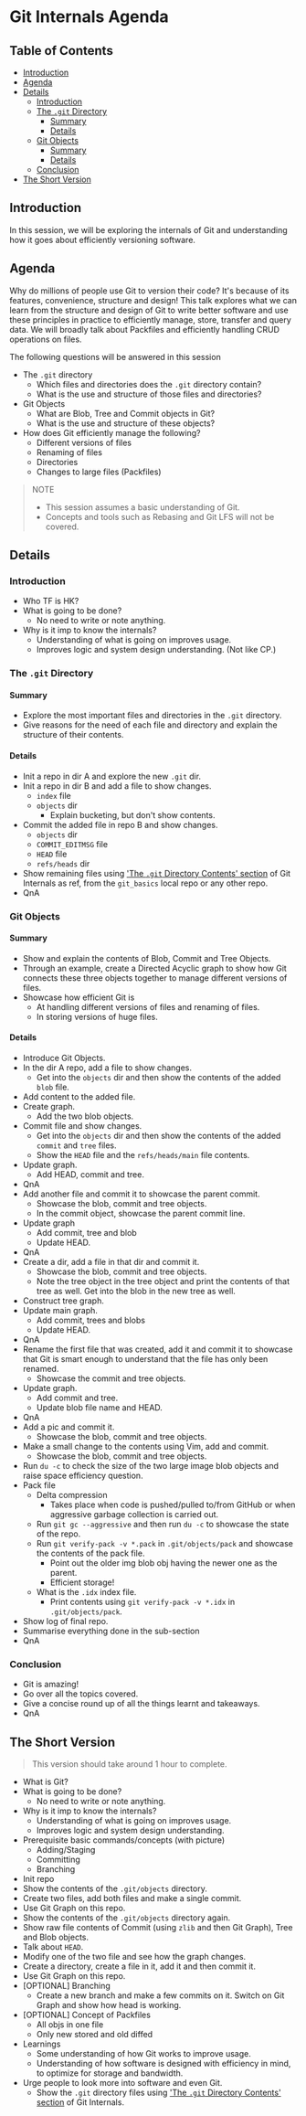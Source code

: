 # Git Internals Agenda

## Table of Contents

-   [Introduction](#introduction)
-   [Agenda](#agenda)
-   [Details](#details)
    -   [Introduction](#introduction-1)
    -   [The `.git` Directory](#the-git-directory)
        -   [Summary](#summary)
        -   [Details](#details)
    -   [Git Objects](#git-objects)
        -   [Summary](#summary-1)
        -   [Details](#details-1)
    -   [Conclusion](#conclusion)
-   [The Short Version](#the-short-version)

## Introduction

In this session, we will be exploring the internals of Git and understanding how it goes about efficiently versioning software.

## Agenda

Why do millions of people use Git to version their code? It's because of its features, convenience, structure and design! This talk explores what we can learn from the structure and design of Git to write better software and use these principles in practice to efficiently manage, store, transfer and query data. We will broadly talk about Packfiles and efficiently handling CRUD operations on files.

The following questions will be answered in this session

-   The `.git` directory
    -   Which files and directories does the `.git` directory contain?
    -   What is the use and structure of those files and directories?
-   Git Objects
    -   What are Blob, Tree and Commit objects in Git?
    -   What is the use and structure of these objects?
-   How does Git efficiently manage the following?
    -   Different versions of files
    -   Renaming of files
    -   Directories
    -   Changes to large files (Packfiles)

> NOTE
>
> -   This session assumes a basic understanding of Git.
> -   Concepts and tools such as Rebasing and Git LFS will not be covered.

## Details

### Introduction

-   Who TF is HK?
-   What is going to be done?
    -   No need to write or note anything.
-   Why is it imp to know the internals?
    -   Understanding of what is going on improves usage.
    -   Improves logic and system design understanding. (Not like CP.)

### The `.git` Directory

#### Summary

-   Explore the most important files and directories in the `.git` directory.
-   Give reasons for the need of each file and directory and explain the structure of their contents.

#### Details

-   Init a repo in dir A and explore the new `.git` dir.
-   Init a repo in dir B and add a file to show changes.
    -   `index` file
    -   `objects` dir
        -   Explain bucketing, but don't show contents.
-   Commit the added file in repo B and show changes.
    -   `objects` dir
    -   `COMMIT_EDITMSG` file
    -   `HEAD` file
    -   `refs/heads` dir
-   Show remaining files using ['The `.git` Directory Contents' section](https://git.harshkapadia.me/#_the_git_directory_contents) of Git Internals as ref, from the `git_basics` local repo or any other repo.
-   QnA

### Git Objects

#### Summary

-   Show and explain the contents of Blob, Commit and Tree Objects.
-   Through an example, create a Directed Acyclic graph to show how Git connects these three objects together to manage different versions of files.
-   Showcase how efficient Git is
    -   At handling different versions of files and renaming of files.
    -   In storing versions of huge files.

#### Details

-   Introduce Git Objects.
-   In the dir A repo, add a file to show changes.
    -   Get into the `objects` dir and then show the contents of the added `blob` file.
-   Add content to the added file.
-   Create graph.
    -   Add the two blob objects.
-   Commit file and show changes.
    -   Get into the `objects` dir and then show the contents of the added `commit` and `tree` files.
    -   Show the `HEAD` file and the `refs/heads/main` file contents.
-   Update graph.
    -   Add HEAD, commit and tree.
-   QnA
-   Add another file and commit it to showcase the parent commit.
    -   Showcase the blob, commit and tree objects.
    -   In the commit object, showcase the parent commit line.
-   Update graph
    -   Add commit, tree and blob
    -   Update HEAD.
-   QnA
-   Create a dir, add a file in that dir and commit it.
    -   Showcase the blob, commit and tree objects.
    -   Note the tree object in the tree object and print the contents of that tree as well. Get into the blob in the new tree as well.
-   Construct tree graph.
-   Update main graph.
    -   Add commit, trees and blobs
    -   Update HEAD.
-   QnA
-   Rename the first file that was created, add it and commit it to showcase that Git is smart enough to understand that the file has only been renamed.
    -   Showcase the commit and tree objects.
-   Update graph.
    -   Add commit and tree.
    -   Update blob file name and HEAD.
-   QnA
-   Add a pic and commit it.
    -   Showcase the blob, commit and tree objects.
-   Make a small change to the contents using Vim, add and commit.
    -   Showcase the blob, commit and tree objects.
-   Run `du -c` to check the size of the two large image blob objects and raise space efficiency question.
-   Pack file
    -   Delta compression
        -   Takes place when code is pushed/pulled to/from GitHub or when aggressive garbage collection is carried out.
    -   Run `git gc --aggressive` and then run `du -c` to showcase the state of the repo.
    -   Run `git verify-pack -v *.pack` in `.git/objects/pack` and showcase the contents of the pack file.
        -   Point out the older img blob obj having the newer one as the parent.
        -   Efficient storage!
    -   What is the `.idx` index file.
        -   Print contents using `git verify-pack -v *.idx` in `.git/objects/pack`.
-   Show log of final repo.
-   Summarise everything done in the sub-section
-   QnA

### Conclusion

-   Git is amazing!
-   Go over all the topics covered.
-   Give a concise round up of all the things learnt and takeaways.
-   QnA

## The Short Version

> This version should take around 1 hour to complete.

-   What is Git?
-   What is going to be done?
    -   No need to write or note anything.
-   Why is it imp to know the internals?
    -   Understanding of what is going on improves usage.
    -   Improves logic and system design understanding.
-   Prerequisite basic commands/concepts (with picture)
    -   Adding/Staging
    -   Committing
    -   Branching
-   Init repo
-   Show the contents of the `.git/objects` directory.
-   Create two files, add both files and make a single commit.
-   Use Git Graph on this repo.
-   Show the contents of the `.git/objects` directory again.
-   Show raw file contents of Commit (using `zlib` and then Git Graph), Tree and Blob objects.
-   Talk about `HEAD`.
-   Modify one of the two file and see how the graph changes.
-   Create a directory, create a file in it, add it and then commit it.
-   Use Git Graph on this repo.
-   \[OPTIONAL\] Branching
    -   Create a new branch and make a few commits on it. Switch on Git Graph and show how head is working.
-   \[OPTIONAL\] Concept of Packfiles
    -   All objs in one file
    -   Only new stored and old diffed
-   Learnings
    -   Some understanding of how Git works to improve usage.
    -   Understanding of how software is designed with efficiency in mind, to optimize for storage and bandwidth.
-   Urge people to look more into software and even Git.
    -   Show the `.git` directory files using ['The `.git` Directory Contents' section](https://git.harshkapadia.me/#_the_git_directory_contents) of Git Internals.
